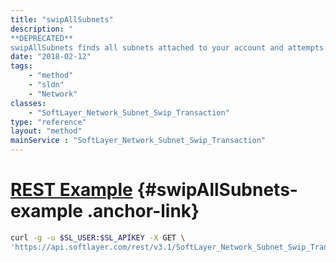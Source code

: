 ```yaml
---
title: "swipAllSubnets"
description: "
**DEPRECATED**
swipAllSubnets finds all subnets attached to your account and attempts to create a SWIP transaction for all subnets that do not already have a SWIP transaction in progress. "
date: "2018-02-12"
tags:
    - "method"
    - "sldn"
    - "Network"
classes:
    - "SoftLayer_Network_Subnet_Swip_Transaction"
type: "reference"
layout: "method"
mainService : "SoftLayer_Network_Subnet_Swip_Transaction"
---
```


# [REST Example](#swipAllSubnets-example) <a href="/article/rest/"><i class="fas fa-question"></i></a> {#swipAllSubnets-example .anchor-link} 
```bash
curl -g -u $SL_USER:$SL_APIKEY -X GET \
'https://api.softlayer.com/rest/v3.1/SoftLayer_Network_Subnet_Swip_Transaction/swipAllSubnets'
```
